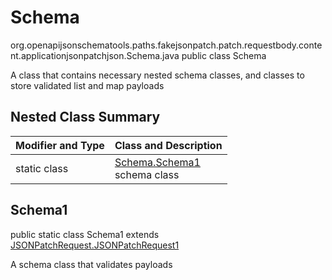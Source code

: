# Schema
org.openapijsonschematools.paths.fakejsonpatch.patch.requestbody.content.applicationjsonpatchjson.Schema.java
public class Schema

A class that contains necessary nested schema classes, and classes to store validated list and map payloads

## Nested Class Summary
| Modifier and Type | Class and Description |
| ----------------- | ---------------------- |
| static class | [Schema.Schema1](#schema1)<br> schema class |

## Schema1
public static class Schema1
extends [JSONPatchRequest.JSONPatchRequest1](../../../../../../components/schemas/JSONPatchRequest.md#jsonpatchrequest1)

A schema class that validates payloads
